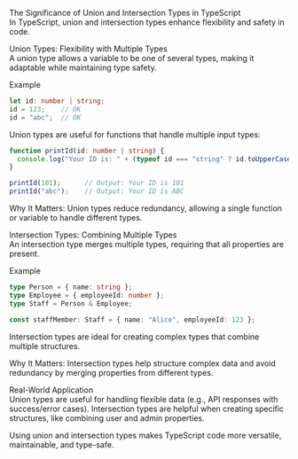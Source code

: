The Significance of Union and Intersection Types in TypeScript  
In TypeScript, union and intersection types enhance flexibility and safety in code.

Union Types: Flexibility with Multiple Types  
A union type allows a variable to be one of several types, making it adaptable while maintaining type safety.

Example

```typescript
let id: number | string;
id = 123;    // OK
id = "abc";  // OK
```

Union types are useful for functions that handle multiple input types:

```typescript
function printId(id: number | string) {
  console.log("Your ID is: " + (typeof id === "string" ? id.toUpperCase() : id));
}

printId(101);      // Output: Your ID is 101
printId("abc");    // Output: Your ID is ABC
```

Why It Matters: Union types reduce redundancy, allowing a single function or variable to handle different types.

Intersection Types: Combining Multiple Types  
An intersection type merges multiple types, requiring that all properties are present.

Example

```typescript
type Person = { name: string };
type Employee = { employeeId: number };
type Staff = Person & Employee;

const staffMember: Staff = { name: "Alice", employeeId: 123 };
```

Intersection types are ideal for creating complex types that combine multiple structures.

Why It Matters: Intersection types help structure complex data and avoid redundancy by merging properties from different types.

Real-World Application  
Union types are useful for handling flexible data (e.g., API responses with success/error cases). Intersection types are helpful when creating specific structures, like combining user and admin properties.

Using union and intersection types makes TypeScript code more versatile, maintainable, and type-safe.
